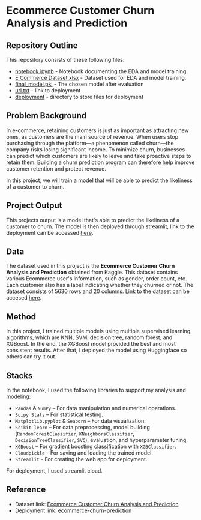 # **Ecommerce Customer Churn Analysis and Prediction**

## Repository Outline
This repository consists of these following files:
- [notebook.ipynb](notebook.ipynb) - Notebook documenting the EDA and model training.
- [E Commerce Dataset.xlsx](ECommerceDataset.xlsx) - Dataset used for EDA and model training.
- [final_model.pkl](final_model.pkl) - The chosen model after evaluation
- [url.txt](url.txt) - link to deployment
- [deployment](deployment) - directory to store files for deployment

## Problem Background
In e-commerce, retaining customers is just as important as attracting new ones, as customers are the main source of revenue. When users stop purchasing through the platform—a phenomenon called churn—the company risks losing significant income. To minimize churn, businesses can predict which customers are likely to leave and take proactive steps to retain them. Building a churn prediction program can therefore help improve customer retention and protect revenue.

In this project, we will train a model that will be able to predict the likeliness of a customer to churn.


## Project Output
This projects output is a model that's able to predict the likeliness of a customer to churn. The model is then deployed through streamlit, link to the deployment can be accessed [here](https://ecommerce-churn-prediction-rafiabhinaya.streamlit.app/).

## Data
The dataset used in this project is the **Ecommerce Customer Churn Analysis and Prediction** obtained from Kaggle. This dataset contains various Ecommerce user's information, such as gender, order count, etc. Each customer also has a label indicating whether they churned or not. The dataset consists of 5630 rows and 20 columns. Link to the dataset can be accesed [here](https://www.kaggle.com/datasets/ankitverma2010/ecommerce-customer-churn-analysis-and-prediction/data).

## Method
In this project, I trained multiple models using multiple supervised learning algorithms, which are KNN, SVM, decision tree, random forest, and XGBoost. In the end, the XGBoost model provided the best and most consistent results. After that, I deployed the model using Huggingface so others can try it out.

## Stacks
In the notebook, I used the following libraries to support my analysis and modeling:
- `Pandas` & `NumPy` – For data manipulation and numerical operations.  
- `Scipy Stats` – For statistical testing.  
- `Matplotlib.pyplot` & `Seaborn` – For data visualization.  
- `Scikit-learn` – For data preprocessing, model building (`RandomForestClassifier`, `KNeighborsClassifier`, `DecisionTreeClassifier`, `SVC`), evaluation, and hyperparameter tuning.  
- `XGBoost` – For gradient boosting classification with `XGBClassifier`.  
- `Cloudpickle` – For saving and loading the trained model.
- `Streamlit` - For creating the web app for deployment.

For deployment, I used streamlit cload.


## Reference
- Dataset link: [Ecommerce Customer Churn Analysis and Prediction](https://www.kaggle.com/datasets/ankitverma2010/ecommerce-customer-churn-analysis-and-prediction/data)
- Deployment link: [ecommerce-churn-prediction](https://huggingface.co/spaces/RafiAbhinaya/ecommerce-churn-prediction)